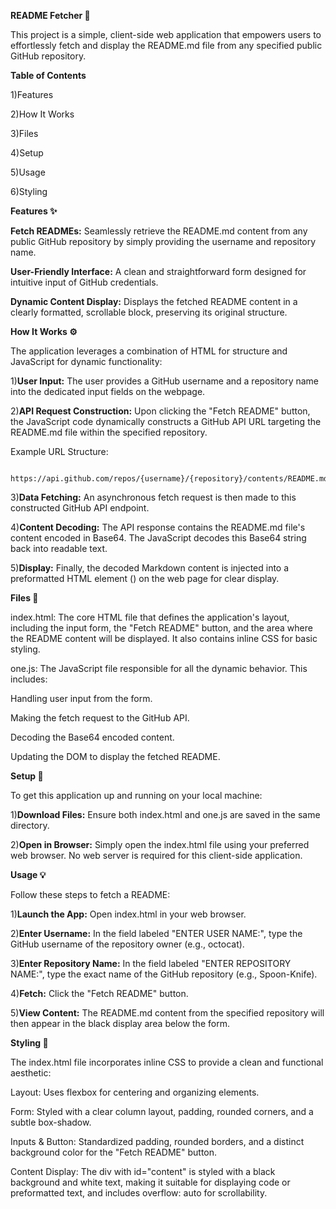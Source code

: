 **README Fetcher 🚀**

This project is a simple, client-side web application that empowers users to effortlessly fetch and display the README.md file from any specified public GitHub repository.

**Table of Contents**

1)Features

2)How It Works

3)Files

4)Setup

5)Usage

6)Styling

**Features ✨**

**Fetch READMEs:** Seamlessly retrieve the README.md content from any public GitHub repository by simply providing the username and repository name.

**User-Friendly Interface:** A clean and straightforward form designed for intuitive input of GitHub credentials.

**Dynamic Content Display:** Displays the fetched README content in a clearly formatted, scrollable block, preserving its original structure.

**How It Works ⚙️**

The application leverages a combination of HTML for structure and JavaScript for dynamic functionality:

1)**User Input:** The user provides a GitHub username and a repository name into the dedicated input fields on the webpage.

2)**API Request Construction:** Upon clicking the "Fetch README" button, the JavaScript code dynamically constructs a GitHub API URL targeting the README.md file within the specified repository.

Example URL Structure: 

          https://api.github.com/repos/{username}/{repository}/contents/README.md

3)**Data Fetching:** An asynchronous fetch request is then made to this constructed GitHub API endpoint.

4)**Content Decoding:** The API response contains the README.md file's content encoded in Base64. The JavaScript decodes this Base64 string back into readable text.

5)**Display:** Finally, the decoded Markdown content is injected into a preformatted HTML element () on the web page for clear display.

**Files 📂**

  index.html: The core HTML file that defines the application's layout, including the input form, the "Fetch README" button, and the area where the README content will be displayed. It also contains inline CSS for basic styling.
  
  one.js: The JavaScript file responsible for all the dynamic behavior. This includes:
  
Handling user input from the form.

Making the fetch request to the GitHub API.

Decoding the Base64 encoded content.

Updating the DOM to display the fetched README.

**Setup 🚀**

To get this application up and running on your local machine:

  1)**Download Files:** Ensure both index.html and one.js are saved in the same directory.

  2)**Open in Browser:** Simply open the index.html file using your preferred web browser. No web server is required for this client-side application.

**Usage 💡**

Follow these steps to fetch a README:

  1)**Launch the App:** Open index.html in your web browser.

  2)**Enter Username:** In the field labeled "ENTER USER NAME:", type the GitHub username of the repository owner (e.g., octocat).

  3)**Enter Repository Name:** In the field labeled "ENTER REPOSITORY NAME:", type the exact name of the GitHub repository (e.g., Spoon-Knife).
  
  4)**Fetch:** Click the "Fetch README" button.
  
  5)**View Content:** The README.md content from the specified repository will then appear in the black display area below the form.

**Styling 🎨**

The index.html file incorporates inline CSS to provide a clean and functional aesthetic:

Layout: Uses flexbox for centering and organizing elements.

Form: Styled with a clear column layout, padding, rounded corners, and a subtle box-shadow.

Inputs & Button: Standardized padding, rounded borders, and a distinct background color for the "Fetch README" button.

Content Display: The div with id="content" is styled with a black background and white text, making it suitable for displaying code or preformatted text, and includes overflow: auto for scrollability.
